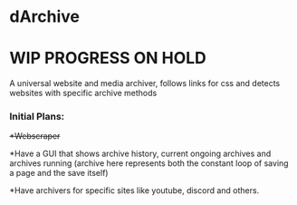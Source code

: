 # dArchive

# WIP PROGRESS ON HOLD

A universal website and media archiver, follows links for css and detects websites with specific archive methods

<h3>Initial Plans:</h3>

~~*Webscraper~~

*Have a GUI that shows archive history, current ongoing archives and archives running (archive here represents both the constant loop of saving a page and the save itself)

*Have archivers for specific sites like youtube, discord and others.
